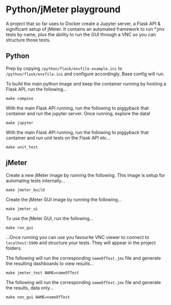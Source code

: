 # Python/jMeter playground

A project that so far uses to Docker create a Jupyter server, a Flask API & significant setup of jMeter. It contains an automated framework to run *.jmx tests by name, plus the ability to run the GUI through a VNC so you can structure those tests.

## Python

Prep by copying `/python/flask/envfile.example.ini` to `/python/flask/envfile.ini` and configure accordingly. Base config will run.

To build the main python image and keep the container running by hosting a Flask API, run the following...
```
make compose
```
With the main Flask API running, run the following to piggyback that container and run the jupyter server. Once running, explore the data!
```
make jupyter
```

With the main Flask API running, run the following to piggyback that container and run unit tests on the Flask API etc...
```
make unit_test
```

## jMeter

Create a new jMeter image by running the following. This image is setup for automating tests internally...
```
make jmeter_build
```
Create the jMeter GUI image by running the following...
```
make jmeter_ui
```
To use the jMeter GUI, run the following...
```
make run_gui
```
...Once running you can use you favourite VNC viewer to connect to `localhost:5900` and structure your tests. They will appear in the project folders.

The following will run the corresponding `nameOfTest.jmx` file and generate the resulting dashboards to view results...
```
make jmeter_test NAME=nameOfTest
```

The following will run the corresponding `nameOfTest.jmx` file and generate the results, data only...
```
make non_gui NAME=nameOfTest
```